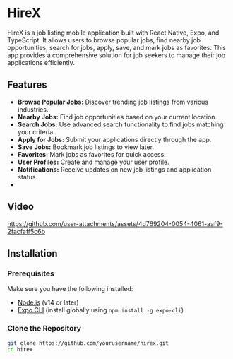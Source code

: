 # HireX

HireX is a job listing mobile application built with React Native, Expo, and TypeScript. It allows users to browse popular jobs, find nearby job opportunities, search for jobs, apply, save, and mark jobs as favorites. This app provides a comprehensive solution for job seekers to manage their job applications efficiently.

## Features

- **Browse Popular Jobs:** Discover trending job listings from various industries.
- **Nearby Jobs:** Find job opportunities based on your current location.
- **Search Jobs:** Use advanced search functionality to find jobs matching your criteria.
- **Apply for Jobs:** Submit your applications directly through the app.
- **Save Jobs:** Bookmark job listings to view later.
- **Favorites:** Mark jobs as favorites for quick access.
- **User Profiles:** Create and manage your user profile.
- **Notifications:** Receive updates on new job listings and application status.
- 
## Video 
https://github.com/user-attachments/assets/4d769204-0054-4061-aaf9-2facfaff5c6b

## Installation

### Prerequisites

Make sure you have the following installed:
- [Node.js](https://nodejs.org/) (v14 or later)
- [Expo CLI](https://docs.expo.dev/get-started/installation/) (install globally using `npm install -g expo-cli`)

### Clone the Repository

```bash
git clone https://github.com/yourusername/hirex.git
cd hirex
